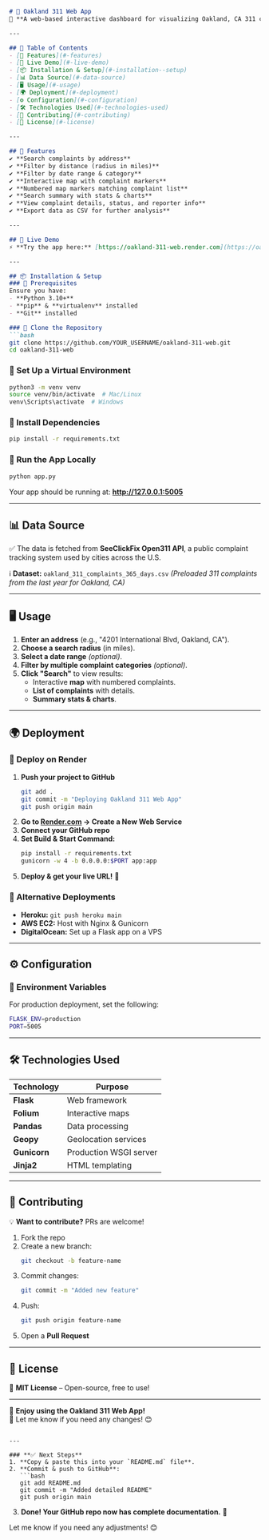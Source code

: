 ```markdown
# 📌 Oakland 311 Web App
🚀 **A web-based interactive dashboard for visualizing Oakland, CA 311 complaints using Flask, Folium, and Pandas.**  

---

## 📖 Table of Contents
- [🌟 Features](#-features)
- [🚀 Live Demo](#-live-demo)
- [📦 Installation & Setup](#-installation--setup)
- [📊 Data Source](#-data-source)
- [🖥️ Usage](#️-usage)
- [🌍 Deployment](#-deployment)
- [⚙️ Configuration](#️-configuration)
- [🛠️ Technologies Used](#️-technologies-used)
- [🙌 Contributing](#-contributing)
- [📄 License](#-license)

---

## 🌟 Features
✔️ **Search complaints by address**  
✔️ **Filter by distance (radius in miles)**  
✔️ **Filter by date range & category**  
✔️ **Interactive map with complaint markers**  
✔️ **Numbered map markers matching complaint list**  
✔️ **Search summary with stats & charts**  
✔️ **View complaint details, status, and reporter info**  
✔️ **Export data as CSV for further analysis**  

---

## 🚀 Live Demo
⚡ **Try the app here:** [https://oakland-311-web.render.com](https://oakland-311-web.render.com) *(Update with actual link after deployment)*  

---

## 📦 Installation & Setup
### 🔹 Prerequisites
Ensure you have:
- **Python 3.10+**
- **pip** & **virtualenv** installed
- **Git** installed

### 🔹 Clone the Repository
```bash
git clone https://github.com/YOUR_USERNAME/oakland-311-web.git
cd oakland-311-web
```

### 🔹 Set Up a Virtual Environment
```bash
python3 -m venv venv
source venv/bin/activate  # Mac/Linux
venv\Scripts\activate  # Windows
```

### 🔹 Install Dependencies
```bash
pip install -r requirements.txt
```

### 🔹 Run the App Locally
```bash
python app.py
```
Your app should be running at: **http://127.0.0.1:5005**

---

## 📊 Data Source
✅ The data is fetched from **SeeClickFix Open311 API**, a public complaint tracking system used by cities across the U.S.

ℹ️ **Dataset:** `oakland_311_complaints_365_days.csv` *(Preloaded 311 complaints from the last year for Oakland, CA)*

---

## 🖥️ Usage
1. **Enter an address** (e.g., "4201 International Blvd, Oakland, CA").
2. **Choose a search radius** (in miles).
3. **Select a date range** *(optional)*.
4. **Filter by multiple complaint categories** *(optional)*.
5. **Click "Search"** to view results:
   - Interactive **map** with numbered complaints.
   - **List of complaints** with details.
   - **Summary stats & charts**.

---

## 🌍 Deployment
### 🔹 Deploy on Render
1. **Push your project to GitHub**
   ```bash
   git add .
   git commit -m "Deploying Oakland 311 Web App"
   git push origin main
   ```
2. **Go to [Render.com](https://render.com) → Create a New Web Service**
3. **Connect your GitHub repo**
4. **Set Build & Start Command:**
   ```bash
   pip install -r requirements.txt
   gunicorn -w 4 -b 0.0.0.0:$PORT app:app
   ```
5. **Deploy & get your live URL!** 🎉

### 🔹 Alternative Deployments
- **Heroku:** `git push heroku main`
- **AWS EC2:** Host with Nginx & Gunicorn
- **DigitalOcean:** Set up a Flask app on a VPS

---

## ⚙️ Configuration
### 🔹 Environment Variables
For production deployment, set the following:
```bash
FLASK_ENV=production
PORT=5005
```

---

## 🛠️ Technologies Used
| **Technology** | **Purpose** |
|--------------|------------|
| **Flask** | Web framework |
| **Folium** | Interactive maps |
| **Pandas** | Data processing |
| **Geopy** | Geolocation services |
| **Gunicorn** | Production WSGI server |
| **Jinja2** | HTML templating |

---

## 🙌 Contributing
💡 **Want to contribute?** PRs are welcome!  
1. Fork the repo  
2. Create a new branch:  
   ```bash
   git checkout -b feature-name
   ```
3. Commit changes:  
   ```bash
   git commit -m "Added new feature"
   ```
4. Push:  
   ```bash
   git push origin feature-name
   ```
5. Open a **Pull Request**  

---

## 📄 License
📜 **MIT License** – Open-source, free to use!  

---

🚀 **Enjoy using the Oakland 311 Web App!**  
🎯 Let me know if you need any changes! 😊
```

---

### **✅ Next Steps**
1. **Copy & paste this into your `README.md` file**.
2. **Commit & push to GitHub**:
   ```bash
   git add README.md
   git commit -m "Added detailed README"
   git push origin main
   ```
3. **Done! Your GitHub repo now has complete documentation.** 🚀

Let me know if you need any adjustments! 😊